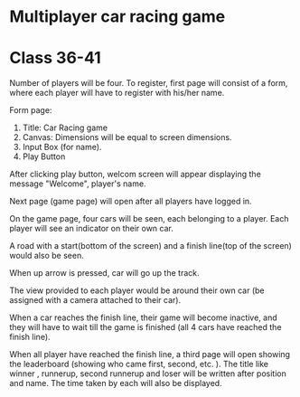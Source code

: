 # Multiplayer car racing game
# Class 36-41

Number of players will be four.
To register, first page will consist of a form, where each player will have to register with his/her name.

Form page:
 1. Title: Car Racing game
 2. Canvas: Dimensions will be equal to screen dimensions. 
 3. Input Box (for name).
 4. Play Button 

After clicking play button, welcom screen will appear displaying the message "Welcome", player's name.

Next page (game page) will open after all players have logged in.

On the game page, four cars will be seen, each belonging to a player. Each player will see an indicator on their 
own car.

A road with a start(bottom of the screen) and a finish line(top of the screen) would also be seen.

When up arrow is pressed, car will go up the track.

The view provided to each player would be around their own car (be assigned with a camera attached to their car).

When a car reaches the finish line, their game will become inactive, and they will have to wait till the game is finished (all 4 cars have reached the finish line).

When all player have reached the finish line, a third page will open showing the leaderboard (showing who came first, second, etc. ). The title like winner , runnerup, second runnerup and loser will be written after position and name. The time taken by each will also be displayed.
